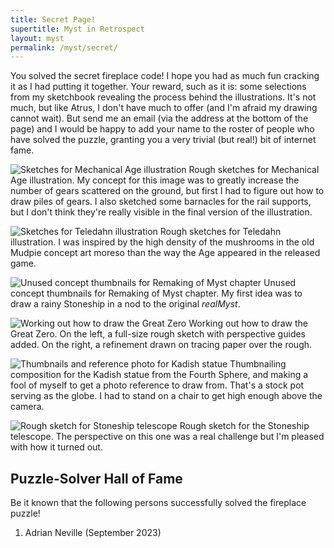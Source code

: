 ```yaml
---
title: Secret Page!
supertitle: Myst in Retrospect
layout: myst
permalink: /myst/secret/
---
```

You solved the secret fireplace code! I hope you had as much fun cracking it as I had putting
it together. Your reward, such as it is: some selections from my sketchbook revealing the process
behind the illustrations. It's not much, but like Atrus, I don't have much to offer (and I'm afraid
my drawing cannot wait). But send me an email (via the address at the bottom of the page) and I
would be happy to add your name to the roster of people who have solved the puzzle, granting you a very 
trivial (but real!) bit of internet fame.

![Sketches for Mechanical Age illustration](/assets/images/myst/secret/mechanical_sketches.gif)
Rough sketches for Mechanical Age illustration. My concept for this image was to greatly increase
the number of gears scattered on the ground, but first I had to figure out how to draw piles of gears.
I also sketched some barnacles for the rail supports, but I don't think they're really visible in
the final version of the illustration.

![Sketches for Teledahn illustration](/assets/images/myst/secret/teledahn_sketch.gif)
Rough sketches for Teledahn illustration. I was inspired by the high density of the mushrooms
in the old Mudpie concept art moreso than the way the Age appeared in the released game.

![Unused concept thumbnails for Remaking of Myst chapter](/assets/images/myst/secret/unused_rime_thumbnails.gif)
Unused concept thumbnails for Remaking of Myst chapter. My first idea was to draw a rainy Stoneship
in a nod to the original _realMyst_.

![Working out how to draw the Great Zero](/assets/images/myst/secret/great_zero.gif)
Working out how to draw the Great Zero. On the left, a full-size rough sketch with perspective
guides added. On the right, a refinement drawn on tracing paper over the rough.

![Thumbnails and reference photo for Kadish statue](/assets/images/myst/secret/kadish_statue.jpg)
Thumbnailing composition for the Kadish statue from the Fourth Sphere, and making a fool
of myself to get a photo reference to draw from. That's a stock pot serving as the globe.
I had to stand on a chair to get high enough above the camera.

![Rough sketch for Stoneship telescope](/assets/images/myst/secret/stoneship_telescope.gif)
Rough sketch for the Stoneship telescope. The perspective on this one was a real challenge but
I'm pleased with how it turned out.

## Puzzle-Solver Hall of Fame
Be it known that the following persons successfully solved the fireplace puzzle!

1. Adrian Neville (September 2023)